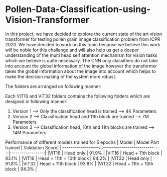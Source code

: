 # Pollen-Data-Classification-using-Vision-Transformer

In this project, we have decided to explore the current state of the art vision transformer for testing pollen grain image classification problem from ICPR 2020. 
We have decided to work on this topic because we believe this work will be noble for this challenge and will also help us get a deeper understanding of the multi head self attention mechanism for vision tasks which we believe is quite necessary. 
The CNN only classifiers do not take into account the global information of the image however the transformer takes the global information about the image into account which helps to make the decision making of the system more robust.

The folders are arranged on following manner:

Each ViT16 and ViT32 folders contains the following folders which are designed in following manner:

1. Version 1 --> Only the classification head is trained --> 4K Parameters 
2. Version 2 --> Classification head and 11th block are trained --> 7M Parameters
3. Version 3 --> Classification head, 10th and 11th blocks are trained --> 14M Parameters

Performance of different models trained for 5 epochs
|        Model       |      Model Part trained       |  Validation Score|
|:------------------:|:-----------------------------:|:----------------:|
|ViT16               |             Head only         |     91.9%        |
|ViT16               |           Head + 11th block   |     93.1%        |
|ViT16               |   Head + 11th + 10th  block   |     94.2%        |
|ViT32               |   Head only                   |     91.8%        |
|ViT32               |   Head + 11th block           |     93.8%        |
|ViT32               |   Head + 11th + 10th  block   |     94.3%        |
